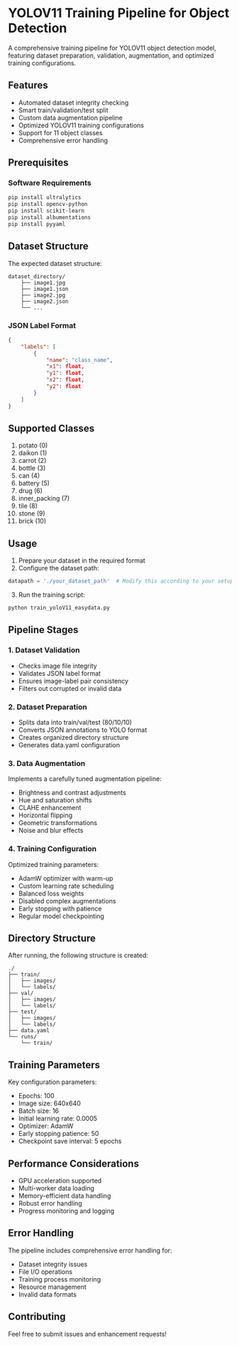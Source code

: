 # YOLOV11 Training Pipeline for Object Detection

A comprehensive training pipeline for YOLOV11 object detection model, featuring dataset preparation, validation, augmentation, and optimized training configurations.

## Features

- Automated dataset integrity checking
- Smart train/validation/test split
- Custom data augmentation pipeline
- Optimized YOLOV11 training configurations
- Support for 11 object classes
- Comprehensive error handling

## Prerequisites

### Software Requirements

```bash
pip install ultralytics
pip install opencv-python
pip install scikit-learn
pip install albumentations
pip install pyyaml
```

## Dataset Structure

The expected dataset structure:
```
dataset_directory/
    ├── image1.jpg
    ├── image1.json
    ├── image2.jpg
    ├── image2.json
    └── ...
```

### JSON Label Format
```json
{
    "labels": [
        {
            "name": "class_name",
            "x1": float,
            "y1": float,
            "x2": float,
            "y2": float
        }
    ]
}
```

## Supported Classes

1. potato (0)
2. daikon (1)
3. carrot (2)
4. bottle (3)
5. can (4)
6. battery (5)
7. drug (6)
8. inner_packing (7)
9. tile (8)
10. stone (9)
11. brick (10)

## Usage

1. Prepare your dataset in the required format
2. Configure the dataset path:
```python
datapath = './your_dataset_path'  # Modify this according to your setup
```
3. Run the training script:
```bash
python train_yoloV11_easydata.py
```

## Pipeline Stages

### 1. Dataset Validation
- Checks image file integrity
- Validates JSON label format
- Ensures image-label pair consistency
- Filters out corrupted or invalid data

### 2. Dataset Preparation
- Splits data into train/val/test (80/10/10)
- Converts JSON annotations to YOLO format
- Creates organized directory structure
- Generates data.yaml configuration

### 3. Data Augmentation
Implements a carefully tuned augmentation pipeline:
- Brightness and contrast adjustments
- Hue and saturation shifts
- CLAHE enhancement
- Horizontal flipping
- Geometric transformations
- Noise and blur effects

### 4. Training Configuration
Optimized training parameters:
- AdamW optimizer with warm-up
- Custom learning rate scheduling
- Balanced loss weights
- Disabled complex augmentations
- Early stopping with patience
- Regular model checkpointing

## Directory Structure

After running, the following structure is created:
```
./
├── train/
│   ├── images/
│   └── labels/
├── val/
│   ├── images/
│   └── labels/
├── test/
│   ├── images/
│   └── labels/
├── data.yaml
└── runs/
    └── train/
```

## Training Parameters

Key configuration parameters:
- Epochs: 100
- Image size: 640x640
- Batch size: 16
- Initial learning rate: 0.0005
- Optimizer: AdamW
- Early stopping patience: 50
- Checkpoint save interval: 5 epochs

## Performance Considerations

- GPU acceleration supported
- Multi-worker data loading
- Memory-efficient data handling
- Robust error handling
- Progress monitoring and logging

## Error Handling

The pipeline includes comprehensive error handling for:
- Dataset integrity issues
- File I/O operations
- Training process monitoring
- Resource management
- Invalid data formats

## Contributing

Feel free to submit issues and enhancement requests!
